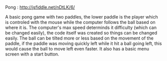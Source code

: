 Pong : http://jsfiddle.net/nDtLK/6/

A basic pong game with two paddles, the lower paddle is the player which is controled with the mouse while the computer follows the ball based on where it is. The computer's max speed determinds it difficulty (which can be changed easily), the code itself was created so things can be changed easily. The ball can be tilted more or less based on the movement of the paddle, if the paddle was moving quickly left while it hit a ball going left, this would cause the ball to move left even faster. It also has a basic menu screen with a start button.
